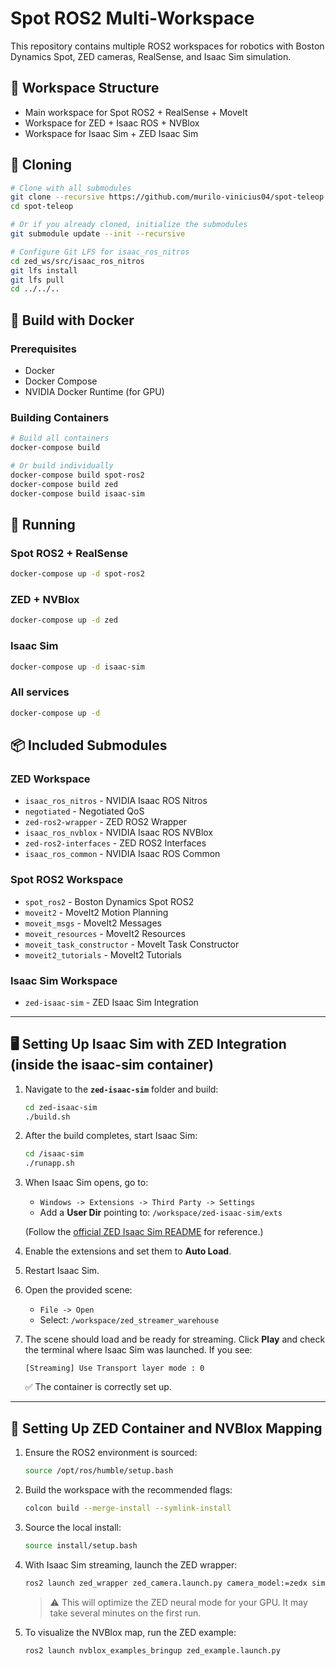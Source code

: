 # Spot ROS2 Multi-Workspace

This repository contains multiple ROS2 workspaces for robotics with Boston Dynamics Spot, ZED cameras, RealSense, and Isaac Sim simulation.

## 📁 Workspace Structure

* Main workspace for Spot ROS2 + RealSense + MoveIt
* Workspace for ZED + Isaac ROS + NVBlox
* Workspace for Isaac Sim + ZED Isaac Sim

## 🚀 Cloning

```bash
# Clone with all submodules
git clone --recursive https://github.com/murilo-vinicius04/spot-teleop.git
cd spot-teleop

# Or if you already cloned, initialize the submodules
git submodule update --init --recursive

# Configure Git LFS for isaac_ros_nitros
cd zed_ws/src/isaac_ros_nitros
git lfs install
git lfs pull
cd ../../..
```

## 🐳 Build with Docker

### Prerequisites

* Docker
* Docker Compose
* NVIDIA Docker Runtime (for GPU)

### Building Containers

```bash
# Build all containers
docker-compose build

# Or build individually
docker-compose build spot-ros2
docker-compose build zed
docker-compose build isaac-sim
```

## 🏃 Running

### Spot ROS2 + RealSense

```bash
docker-compose up -d spot-ros2
```

### ZED + NVBlox

```bash
docker-compose up -d zed
```

### Isaac Sim

```bash
docker-compose up -d isaac-sim
```

### All services

```bash
docker-compose up -d
```

## 📦 Included Submodules

### ZED Workspace

* `isaac_ros_nitros` - NVIDIA Isaac ROS Nitros
* `negotiated` - Negotiated QoS
* `zed-ros2-wrapper` - ZED ROS2 Wrapper
* `isaac_ros_nvblox` - NVIDIA Isaac ROS NVBlox
* `zed-ros2-interfaces` - ZED ROS2 Interfaces
* `isaac_ros_common` - NVIDIA Isaac ROS Common

### Spot ROS2 Workspace

* `spot_ros2` - Boston Dynamics Spot ROS2
* `moveit2` - MoveIt2 Motion Planning
* `moveit_msgs` - MoveIt2 Messages
* `moveit_resources` - MoveIt2 Resources
* `moveit_task_constructor` - MoveIt Task Constructor
* `moveit2_tutorials` - MoveIt2 Tutorials

### Isaac Sim Workspace

* `zed-isaac-sim` - ZED Isaac Sim Integration

---

## 🖥️ Setting Up Isaac Sim with ZED Integration (inside the isaac-sim container)

1. Navigate to the **`zed-isaac-sim`** folder and build:

   ```bash
   cd zed-isaac-sim
   ./build.sh
   ```

2. After the build completes, start Isaac Sim:

   ```bash
   cd /isaac-sim
   ./runapp.sh
   ```

3. When Isaac Sim opens, go to:

   * `Windows -> Extensions -> Third Party -> Settings`
   * Add a **User Dir** pointing to: `/workspace/zed-isaac-sim/exts`

   (Follow the [official ZED Isaac Sim README](https://github.com/stereolabs/zed-isaac-sim) for reference.)

4. Enable the extensions and set them to **Auto Load**.

5. Restart Isaac Sim.

6. Open the provided scene:

   * `File -> Open`
   * Select: `/workspace/zed_streamer_warehouse`

7. The scene should load and be ready for streaming. Click **Play** and check the terminal where Isaac Sim was launched. If you see:

   ```
   [Streaming] Use Transport layer mode : 0
   ```

   ✅ The container is correctly set up.

---

## 🎥 Setting Up ZED Container and NVBlox Mapping

1. Ensure the ROS2 environment is sourced:

   ```bash
   source /opt/ros/humble/setup.bash
   ```

2. Build the workspace with the recommended flags:

   ```bash
   colcon build --merge-install --symlink-install
   ```

3. Source the local install:

   ```bash
   source install/setup.bash
   ```

4. With Isaac Sim streaming, launch the ZED wrapper:

   ```bash
   ros2 launch zed_wrapper zed_camera.launch.py camera_model:=zedx sim_mode:=true
   ```

   > ⚠️ This will optimize the ZED neural mode for your GPU. It may take several minutes on the first run.

5. To visualize the NVBlox map, run the ZED example:

   ```bash
   ros2 launch nvblox_examples_bringup zed_example.launch.py
   ```
